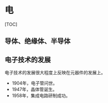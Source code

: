 # 电

[TOC]

## 导体、绝缘体、半导体



## 电子技术的发展

电子技术的发展很大程度上反映在元器件的发展上。

* 1904年，电子管问世。
* 1947年，晶体管诞生。
* 1958年，集成电路研制成功。